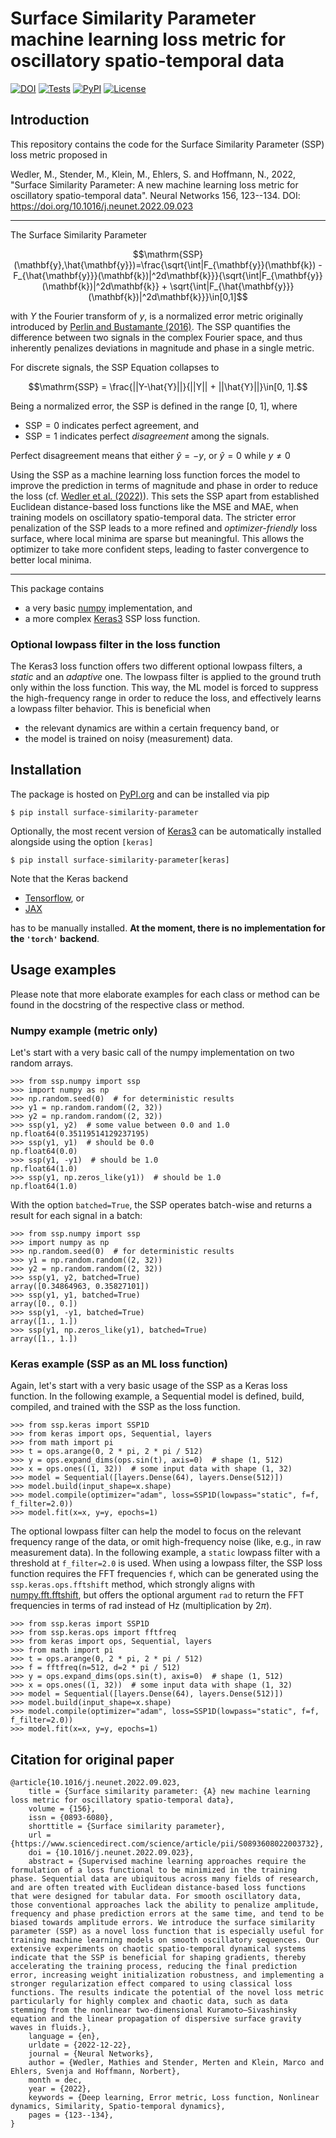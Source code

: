 # Surface Similarity Parameter machine learning loss metric for oscillatory spatio-temporal data
[![DOI](https://zenodo.org/badge/653051819.svg)](https://zenodo.org/badge/latestdoi/653051819)
[![Tests](https://github.com/MathiesW/2022-code-surface-similarity-parameter-ml-loss-metric/actions/workflows/release.yaml/badge.svg)](https://github.com/MathiesW/2022-code-surface-similarity-parameter-ml-loss-metric/actions/workflows/release.yaml)
[![PyPI](https://img.shields.io/pypi/v/surface-similarity-parameter)](https://pypi.org/project/surface-similarity-parameter/)
[![License](https://img.shields.io/github/license/MathiesW/2022-code-surface-similarity-parameter-ml-loss-metric)](https://github.com/MathiesW/2022-code-surface-similarity-parameter-ml-loss-metric?tab=GPL-3.0-1-ov-file)

## Introduction
This repository contains the code for the Surface Similarity Parameter (SSP) loss metric proposed in

Wedler, M., Stender, M., Klein, M., Ehlers, S. and Hoffmann, N., 2022,  "Surface Similarity Parameter: A new machine learning loss metric for oscillatory spatio-temporal data". Neural Networks 156, 123--134. DOI: https://doi.org/10.1016/j.neunet.2022.09.023

---

The Surface Similarity Parameter

$$\mathrm{SSP}(\mathbf{y},\hat{\mathbf{y}})=\frac{\sqrt{\int|F_{\mathbf{y}}(\mathbf{k}) - F_{\hat{\mathbf{y}}}(\mathbf{k})|^2d\mathbf{k}}}{\sqrt{\int|F_{\mathbf{y}}(\mathbf{k})|^2d\mathbf{k}} + \sqrt{\int|F_{\hat{\mathbf{y}}}(\mathbf{k})|^2d\mathbf{k}}}\in[0,1]$$

with $Y$ the Fourier transform of $y$, is a normalized error metric originally introduced by [Perlin and Bustamante (2016)](https://doi.org/10.1007/s10665-016-9849-7).
The SSP quantifies the difference between two signals in the complex Fourier space, and thus inherently penalizes deviations in magnitude and phase in a single metric.

For discrete signals, the SSP Equation collapses to

$$\mathrm{SSP} = \frac{||Y-\hat{Y}||}{||Y|| + ||\hat{Y}||}\in[0, 1].$$

Being a normalized error, the SSP is defined in the range [0, 1], where
- $\mathrm{SSP}=0$ indicates perfect agreement, and
- $\mathrm{SSP}=1$ indicates perfect *disagreement* among the signals.

Perfect disagreement means that either $\hat{y}=-y$, or $\hat{y}=0$ while $y\neq 0$

Using the SSP as a machine learning loss function forces the model to improve the prediction in terms of magnitude and phase in order to reduce the loss (cf. [Wedler et al. (2022)](https://doi.org/10.1016/j.neunet.2022.09.023)).
This sets the SSP apart from established Euclidean distance-based loss functions like the MSE and MAE, when training models on oscillatory spatio-temporal data.
The stricter error penalization of the SSP leads to a more refined and *optimizer-friendly* loss surface, where local minima are sparse but meaningful. This allows the optimizer to take more confident steps, leading to faster convergence to better local minima.

---

This package contains
- a very basic [numpy](https://numpy.org/) implementation, and
- a more complex [Keras3](https://keras.io/) SSP loss function.

### Optional lowpass filter in the loss function
The Keras3 loss function offers two different optional lowpass filters, a *static* and an *adaptive* one.
The lowpass filter is applied to the ground truth only within the loss function.
This way, the ML model is forced to suppress the high-frequency range in order to reduce the loss,
and effectively learns a lowpass filter behavior.
This is beneficial when
- the relevant dynamics are within a certain frequency band, or
- the model is trained on noisy (measurement) data.

## Installation
The package is hosted on [PyPI.org](https://pypi.org/project/surface-similarity-parameter/) and can be installed via pip
```
$ pip install surface-similarity-parameter
```
Optionally, the most recent version of [Keras3](https://keras.io/) can be automatically installed alongside using the option `[keras]`
```
$ pip install surface-similarity-parameter[keras]
```
Note that the Keras backend
- [Tensorflow](https://www.tensorflow.org/), or
- [JAX](https://docs.jax.dev/en/latest/)

has to be manually installed. **At the moment, there is no implementation for the `'torch'` backend**.


## Usage examples
Please note that more elaborate examples for each class or method can be found in the docstring of the respective class or method.

### Numpy example (metric only)
Let's start with a very basic call of the numpy implementation on two random arrays.
```
>>> from ssp.numpy import ssp
>>> import numpy as np
>>> np.random.seed(0)  # for deterministic results
>>> y1 = np.random.random((2, 32))
>>> y2 = np.random.random((2, 32))
>>> ssp(y1, y2)  # some value between 0.0 and 1.0
np.float64(0.35119514129237195)
>>> ssp(y1, y1)  # should be 0.0
np.float64(0.0)
>>> ssp(y1, -y1)  # should be 1.0
np.float64(1.0)
>>> ssp(y1, np.zeros_like(y1))  # should be 1.0
np.float64(1.0)
```

With the option `batched=True`, the SSP operates batch-wise and returns a result for each signal in a batch:
```
>>> from ssp.numpy import ssp
>>> import numpy as np
>>> np.random.seed(0)  # for deterministic results
>>> y1 = np.random.random((2, 32))
>>> y2 = np.random.random((2, 32))
>>> ssp(y1, y2, batched=True)
array([0.34864963, 0.35827101])
>>> ssp(y1, y1, batched=True)
array([0., 0.])
>>> ssp(y1, -y1, batched=True)
array([1., 1.])
>>> ssp(y1, np.zeros_like(y1), batched=True)
array([1., 1.])
```

### Keras example (SSP as an ML loss function)
Again, let's start with a very basic usage of the SSP as a Keras loss function. 
In the following example, a Sequential model is defined, build, compiled, and trained with the SSP as the loss function.
```
>>> from ssp.keras import SSP1D
>>> from keras import ops, Sequential, layers
>>> from math import pi
>>> t = ops.arange(0, 2 * pi, 2 * pi / 512)
>>> y = ops.expand_dims(ops.sin(t), axis=0)  # shape (1, 512)
>>> x = ops.ones((1, 32))  # some input data with shape (1, 32)
>>> model = Sequential([layers.Dense(64), layers.Dense(512)])
>>> model.build(input_shape=x.shape)
>>> model.compile(optimizer="adam", loss=SSP1D(lowpass="static", f=f, f_filter=2.0))
>>> model.fit(x=x, y=y, epochs=1)
```

The optional lowpass filter can help the model to focus on the relevant frequency range of the data, or omit high-frequency noise (like, e.g., in raw measurement data).
In the following example, a `static` lowpass filter with a threshold at `f_filter=2.0` is used.
When using a lowpass filter, the SSP loss function requires the FFT frequencies `f`,
which can be generated using the `ssp.keras.ops.fftshift` method, which strongly aligns with [numpy.fft.fftshift](https://numpy.org/doc/stable/reference/generated/numpy.fft.fftshift.html), but offers the optional argument `rad` to return the FFT frequencies in terms of rad instead of Hz (multiplication by $2\pi$).
```
>>> from ssp.keras import SSP1D
>>> from ssp.keras.ops import fftfreq
>>> from keras import ops, Sequential, layers
>>> from math import pi
>>> t = ops.arange(0, 2 * pi, 2 * pi / 512)
>>> f = fftfreq(n=512, d=2 * pi / 512)
>>> y = ops.expand_dims(ops.sin(t), axis=0)  # shape (1, 512)
>>> x = ops.ones((1, 32))  # some input data with shape (1, 32)
>>> model = Sequential([layers.Dense(64), layers.Dense(512)])
>>> model.build(input_shape=x.shape)
>>> model.compile(optimizer="adam", loss=SSP1D(lowpass="static", f=f, f_filter=2.0))
>>> model.fit(x=x, y=y, epochs=1)
```

## Citation for original paper
``` 
@article{10.1016/j.neunet.2022.09.023,
	title = {Surface similarity parameter: {A} new machine learning loss metric for oscillatory spatio-temporal data},
	volume = {156},
	issn = {0893-6080},
	shorttitle = {Surface similarity parameter},
	url = {https://www.sciencedirect.com/science/article/pii/S0893608022003732},
	doi = {10.1016/j.neunet.2022.09.023},
	abstract = {Supervised machine learning approaches require the formulation of a loss functional to be minimized in the training phase. Sequential data are ubiquitous across many fields of research, and are often treated with Euclidean distance-based loss functions that were designed for tabular data. For smooth oscillatory data, those conventional approaches lack the ability to penalize amplitude, frequency and phase prediction errors at the same time, and tend to be biased towards amplitude errors. We introduce the surface similarity parameter (SSP) as a novel loss function that is especially useful for training machine learning models on smooth oscillatory sequences. Our extensive experiments on chaotic spatio-temporal dynamical systems indicate that the SSP is beneficial for shaping gradients, thereby accelerating the training process, reducing the final prediction error, increasing weight initialization robustness, and implementing a stronger regularization effect compared to using classical loss functions. The results indicate the potential of the novel loss metric particularly for highly complex and chaotic data, such as data stemming from the nonlinear two-dimensional Kuramoto–Sivashinsky equation and the linear propagation of dispersive surface gravity waves in fluids.},
	language = {en},
	urldate = {2022-12-22},
	journal = {Neural Networks},
	author = {Wedler, Mathies and Stender, Merten and Klein, Marco and Ehlers, Svenja and Hoffmann, Norbert},
	month = dec,
	year = {2022},
	keywords = {Deep learning, Error metric, Loss function, Nonlinear dynamics, Similarity, Spatio-temporal dynamics},
	pages = {123--134},
}
 ```
